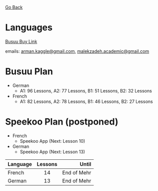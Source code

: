 [Go Back](https://github.com/arm-on/plan/blob/main/README.md)

# Languages

‌[Busuu Buy Link](https://license-market.ir/product/Busuu)

emails: arman.kaggle@gmail.com, malekzadeh.academic@gmail.com



# Busuu Plan
- German
    - A1: 96 Lessons, A2: 77 Lessons, B1: 51 Lessons, B2: 32 Lessons
- French
    - A1: 82 Lessons, A2: 78 Lessons, B1: 46 Lessons, B2: 27 Lessons 

# Speekoo Plan (postponed)
- French
    - Speekoo App (Next: Lesson 10)
- German
    - Speekoo App (Next: Lesson 13)

| Language   |      Lessons      |  Until |
|----------|:-------------:|------:|
| French |  14 | End of Mehr |
| German | 13 | End of Mehr |